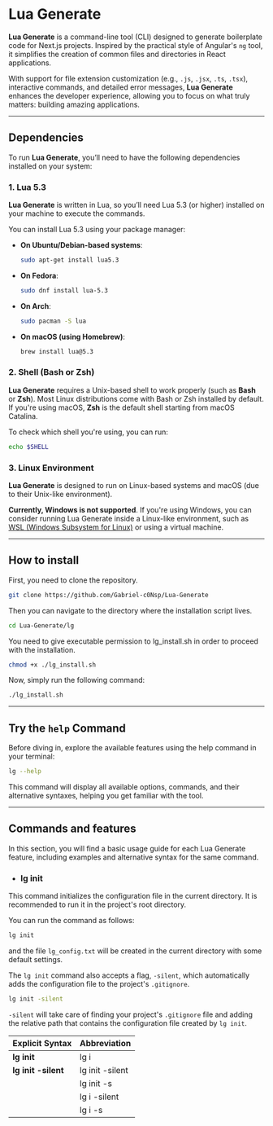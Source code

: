 # Lua Generate

**Lua Generate** is a command-line tool (CLI) designed to generate boilerplate code for Next.js projects. Inspired by the practical style of Angular's `ng` tool, it simplifies the creation of common files and directories in React applications.

With support for file extension customization (e.g., `.js`, `.jsx`, `.ts`, `.tsx`), interactive commands, and detailed error messages, **Lua Generate** enhances the developer experience, allowing you to focus on what truly matters: building amazing applications.

---

## Dependencies

To run **Lua Generate**, you’ll need to have the following dependencies installed on your system:

### 1. **Lua 5.3**
   **Lua Generate** is written in Lua, so you’ll need Lua 5.3 (or higher) installed on your machine to execute the commands.

   You can install Lua 5.3 using your package manager:

   - **On Ubuntu/Debian-based systems**:
     ```bash
     sudo apt-get install lua5.3
     ```

   - **On Fedora**:
     ```bash
     sudo dnf install lua-5.3
     ```
   - **On Arch**:
     ```bash
     sudo pacman -S lua
     ```
   - **On macOS (using Homebrew)**:
     ```bash
     brew install lua@5.3
     ```

### 2. **Shell (Bash or Zsh)**
   **Lua Generate** requires a Unix-based shell to work properly (such as **Bash** or **Zsh**). Most Linux distributions come with Bash or Zsh installed by default. If you're using macOS, **Zsh** is the default shell starting from macOS Catalina.

   To check which shell you're using, you can run:
   ```bash
   echo $SHELL
   ```
### 3. **Linux Environment**
   **Lua Generate** is designed to run on Linux-based systems and macOS (due to their Unix-like environment). 

   **Currently, Windows is not supported**. If you're using Windows, you can consider running Lua Generate inside a Linux-like environment, such as [WSL (Windows Subsystem for Linux)](https://docs.microsoft.com/en-us/windows/wsl/) or using a virtual machine.

---

## How to install

First, you need to clone the repository.
```bash
git clone https://github.com/Gabriel-c0Nsp/Lua-Generate 
```
Then you can navigate to the directory where the installation script lives.
```bash
cd Lua-Generate/lg
```
You need to give executable permission to lg_install.sh in order to proceed with the installation.
```bash
chmod +x ./lg_install.sh
```
Now, simply run the following command:
```bash
./lg_install.sh
```

---

## Try the `help` Command

Before diving in, explore the available features using the help command in your terminal:

```bash
lg --help
```
This command will display all available options, commands, and their alternative syntaxes, helping you get familiar with the tool.

---

## Commands and features
In this section, you will find a basic usage guide for each Lua Generate feature, including examples and alternative syntax for the same command.

- ### lg init
This command initializes the configuration file in the current directory. It is recommended to run it in the project's root directory.

You can run the command as follows:

```bash
lg init
```
and the file `lg_config.txt` will be created in the current directory with some default settings.

The `lg init` command also accepts a flag, `-silent`, which automatically adds the configuration file to the project's `.gitignore`.

```bash
lg init -silent
```
`-silent` will take care of finding your project's `.gitignore` file and adding the relative path that contains the configuration file created by `lg init`.

|Explicit Syntax|Abbreviation|
|---|---|
|**lg init**|lg i|
|**lg init -silent**|lg init -silent|
||lg init -s|
||lg i -silent|
||lg i -s|
